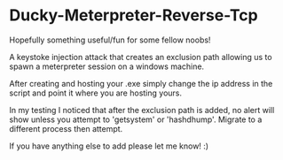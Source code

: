 # Ducky-Meterpreter-Reverse-Tcp

Hopefully something useful/fun for some fellow noobs!

A keystoke injection attack that creates an exclusion path allowing us to spawn a meterpreter session on a windows machine.

After creating and hosting your .exe simply change the ip address in the script and point it where you are hosting yours.

In my testing I noticed that after the exclusion path is added, no alert will show unless you attempt to 'getsystem' or 'hashdhump'. Migrate to a different process then attempt.

If you have anything else to add please let me know! :)

